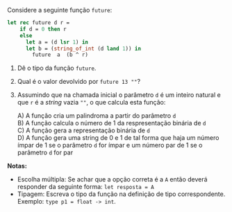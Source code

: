 <script>
MathJax = {
  loader: {load: ['input/asciimath', 'output/chtml']},
  asciimath: {
    delimiters: [['$','$'], ['`','`']]
  }
}
</script>

<script src="https://polyfill.io/v3/polyfill.min.js?features=es6"></script>
<script type="text/javascript" id="MathJax-script" async
  src="https://cdn.jsdelivr.net/npm/mathjax@3/es5/startup.js"></script>

Considere  a seguinte função `future`:

```ocaml
let rec future d r =
    if d = 0 then r 
    else 
      let a = (d lsr 1) in  
      let b = (string_of_int (d land 1)) in
        future  a  (b ^ r) 
```


1. Dê o tipo da função `future`.

2. Qual é o valor devolvido por  `future 13 ""`?

3. Assumindo que na chamada inicial  o parâmetro `d`  é  um inteiro  natural e que `r` é a _string_ vazia `""`, o que calcula esta função:

    A) A função cria um palindroma a partir do parâmetro `d`<br />
    B) A função calcula o número de $1$ da respresentação binária de `d`<br />
    C) A função gera a representação binária de `d`<br />
    D) A função gera uma string de 0 e 1 de tal forma que haja um número ímpar de $1$ se o parâmetro `d` for ímpar e um número par de $1$ se o parâmetro `d` for par<br />

**Notas:** 
 - Escolha múltipla: Se achar que a opção correta é a `A` então deverá responder da seguinte forma: `let resposta = A`
 - Tipagem: Escreva o tipo da função na definição de tipo correspondente. Exemplo: `type p1 = float -> int`.